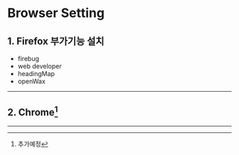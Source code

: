 # Browser Setting


## 1. Firefox 부가기능 설치
- firebug
- web developer
- headingMap
- openWax



---



## 2. Chrome[^1]








---

[^1]: 추가예정
